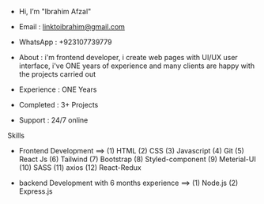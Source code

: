 - Hi, I’m "Ibrahim Afzal"
- Email : linktoibrahim@gmail.com
- WhatsApp : +923107739779

- About : i'm frontend developer, i create web pages with UI/UX user interface, i've ONE years of experience
          and many clients are happy with the projects carried out

- Experience : ONE Years
- Completed : 3+ Projects
- Support : 24/7 online

Skills 
- Frontend Development ==>
(1) HTML
(2) CSS
(3) Javascript
(4) Git
(5) React Js
(6) Tailwind
(7) Bootstrap
(8) Styled-component
(9) Meterial-UI
(10) SASS
(11) axios
(12) React-Redux


- backend Development with 6 months experience ==>
(1) Node.js
(2) Express.js
